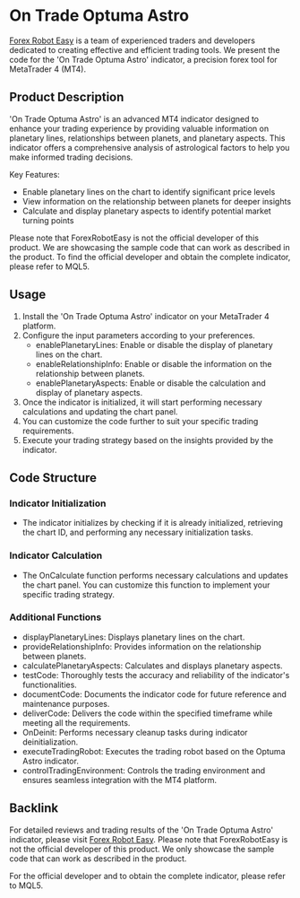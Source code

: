 # On Trade Optuma Astro

[Forex Robot Easy](https://forexroboteasy.com/) is a team of experienced traders and developers dedicated to creating effective and efficient trading tools. We present the code for the 'On Trade Optuma Astro' indicator, a precision forex tool for MetaTrader 4 (MT4).

## Product Description

'On Trade Optuma Astro' is an advanced MT4 indicator designed to enhance your trading experience by providing valuable information on planetary lines, relationships between planets, and planetary aspects. This indicator offers a comprehensive analysis of astrological factors to help you make informed trading decisions.

Key Features:
- Enable planetary lines on the chart to identify significant price levels
- View information on the relationship between planets for deeper insights
- Calculate and display planetary aspects to identify potential market turning points

Please note that ForexRobotEasy is not the official developer of this product. We are showcasing the sample code that can work as described in the product. To find the official developer and obtain the complete indicator, please refer to MQL5.

## Usage

1. Install the 'On Trade Optuma Astro' indicator on your MetaTrader 4 platform.
2. Configure the input parameters according to your preferences.
   - enablePlanetaryLines: Enable or disable the display of planetary lines on the chart.
   - enableRelationshipInfo: Enable or disable the information on the relationship between planets.
   - enablePlanetaryAspects: Enable or disable the calculation and display of planetary aspects.
3. Once the indicator is initialized, it will start performing necessary calculations and updating the chart panel.
4. You can customize the code further to suit your specific trading requirements.
5. Execute your trading strategy based on the insights provided by the indicator.

## Code Structure

### Indicator Initialization
- The indicator initializes by checking if it is already initialized, retrieving the chart ID, and performing any necessary initialization tasks.

### Indicator Calculation
- The OnCalculate function performs necessary calculations and updates the chart panel. You can customize this function to implement your specific trading strategy.

### Additional Functions
- displayPlanetaryLines: Displays planetary lines on the chart.
- provideRelationshipInfo: Provides information on the relationship between planets.
- calculatePlanetaryAspects: Calculates and displays planetary aspects.
- testCode: Thoroughly tests the accuracy and reliability of the indicator's functionalities.
- documentCode: Documents the indicator code for future reference and maintenance purposes.
- deliverCode: Delivers the code within the specified timeframe while meeting all the requirements.
- OnDeinit: Performs necessary cleanup tasks during indicator deinitialization.
- executeTradingRobot: Executes the trading robot based on the Optuma Astro indicator.
- controlTradingEnvironment: Controls the trading environment and ensures seamless integration with the MT4 platform.

## Backlink

For detailed reviews and trading results of the 'On Trade Optuma Astro' indicator, please visit [Forex Robot Easy](https://forexroboteasy.com/forex-robot-review/on-trade-optuma-astro-review-precision-forex-tool-for-mt4/). Please note that ForexRobotEasy is not the official developer of this product. We only showcase the sample code that can work as described in the product.

For the official developer and to obtain the complete indicator, please refer to MQL5.
